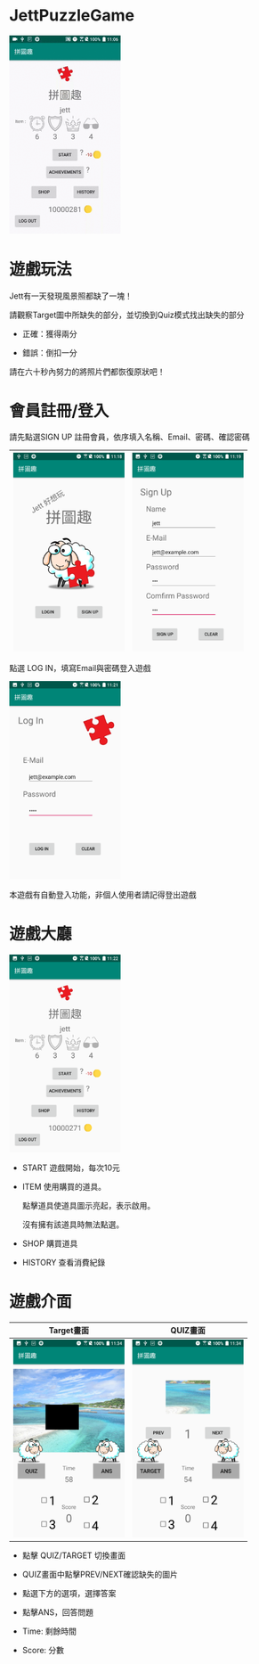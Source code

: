 # JettPuzzleGame

<img src="ReadMeGIF/20181220_110631.gif" width="200px"/>

# 遊戲玩法

Jett有一天發現風景照都缺了一塊！
 
請觀察Target圖中所缺失的部分，並切換到Quiz模式找出缺失的部分
        
- 正確：獲得兩分

- 錯誤：倒扣一分
        
請在六十秒內努力的將照片們都恢復原狀吧！

# 會員註冊/登入

請先點選SIGN UP 註冊會員，依序填入名稱、Email、密碼、確認密碼


|<img src="ReadMeGIF/Screenshot_20181220-111835.png" width="200px"/>|<img src="ReadMeGIF/Screenshot_20181220-112000.png" width="200px"/>|
|-----|---------|

點選 LOG IN，填寫Email與密碼登入遊戲

<img src="ReadMeGIF/Screenshot_20181220-112124.png" width="200px"/>

本遊戲有自動登入功能，非個人使用者請記得登出遊戲

# 遊戲大廳

<img src="ReadMeGIF/Screenshot_20181220-112221.png" width="200px"/>

- START
	遊戲開始，每次10元

- ITEM
	使用購買的道具。
	
	點擊道具使道具圖示亮起，表示啟用。
	
	沒有擁有該道具時無法點選。

- SHOP
	購買道具
	
- HISTORY
	查看消費紀錄
	
# 遊戲介面

|Target畫面|QUIZ畫面|
|-----|---------|
|<img src="ReadMeGIF/Screenshot_20181220-113412.png" width="200px"/>|<img src="ReadMeGIF/Screenshot_20181220-113416.png" width="200px"/>|

- 點擊 QUIZ/TARGET 切換畫面

- QUIZ畫面中點擊PREV/NEXT確認缺失的圖片

- 點選下方的選項，選擇答案

- 點擊ANS，回答問題

- Time: 剩餘時間

- Score: 分數


